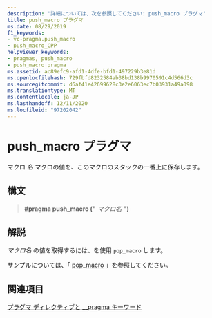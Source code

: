 ```yaml
---
description: '詳細については、次を参照してください: push_macro プラグマ'
title: push_macro プラグマ
ms.date: 08/29/2019
f1_keywords:
- vc-pragma.push_macro
- push_macro_CPP
helpviewer_keywords:
- pragmas, push_macro
- push_macro pragma
ms.assetid: ac89efc9-afd1-4dfe-bfd1-497229b3e81d
ms.openlocfilehash: 729fbfd8232584ab38bd138b9970591c4d566d3c
ms.sourcegitcommit: d6af41e42699628c3e2e6063ec7b03931a49a098
ms.translationtype: MT
ms.contentlocale: ja-JP
ms.lasthandoff: 12/11/2020
ms.locfileid: "97202042"
---
```

# <a name="push_macro-pragma"></a>push_macro プラグマ

マクロ *名* マクロの値を、このマクロのスタックの一番上に保存します。

## <a name="syntax"></a>構文

> **#pragma push_macro ("** _マクロ名_ **")**

## <a name="remarks"></a>解説

*マクロ名* の値を取得するには、を使用 `pop_macro` します。

サンプルについては、「 [pop_macro](../preprocessor/pop-macro.md) 」を参照してください。

## <a name="see-also"></a>関連項目

[プラグマ ディレクティブと __pragma キーワード](../preprocessor/pragma-directives-and-the-pragma-keyword.md)

